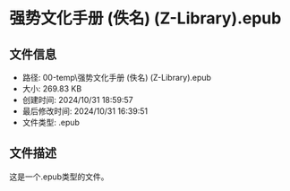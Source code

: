 ﻿# 强势文化手册 (佚名) (Z-Library).epub

## 文件信息
- 路径: 00-temp\强势文化手册 (佚名) (Z-Library).epub
- 大小: 269.83 KB
- 创建时间: 2024/10/31 18:59:57
- 最后修改时间: 2024/10/31 16:39:51
- 文件类型: .epub

## 文件描述
这是一个.epub类型的文件。

